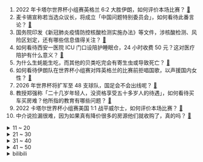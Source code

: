 1. 2022 年卡塔尔世界杯小组赛英格兰 6:2 大胜伊朗，如何评价本场比赛？ [:link:](https://www.zhihu.com/question/568020489)
2. 麦卡锡宣称若当选众议长，将成立「中国问题特别委员会」，如何看待此番言论？ [:link:](https://www.zhihu.com/question/567979572)
3. 国务院印发《新冠肺炎疫情防控核酸检测实施办法》等文件，涉核酸检测、风险区划定，还有哪些信息值得关注？ [:link:](https://www.zhihu.com/question/567969924)
4. 如何看待西安一医院 ICU 门口设陪护睡眠仓，24 小时收费 50 元？这对医疗陪护有什么意义？ [:link:](https://www.zhihu.com/question/567771577)
5. 为什么生蚝能生吃，而其他的贝类吃完会有寄生虫或导致死亡？ [:link:](https://www.zhihu.com/question/30932704)
6. 如何看待伊朗队在世界杯小组赛对阵英格兰的比赛前拒唱国歌，以声援国内女性？ [:link:](https://www.zhihu.com/question/568076615)
7. 2026 年世界杯将扩军至 48 支球队，国足会不会出线呢？ [:link:](https://www.zhihu.com/question/567994926)
8. 教授郑强称「二十几岁年轻人，没资格享受五十多岁人的待遇」，如何看待买车买房难？他所指的教育有哪些问题？ [:link:](https://www.zhihu.com/question/567972007)
9. 2022 卡塔尔世界杯小组赛美国 1:1 战平威尔士，如何评价本场比赛？ [:link:](https://www.zhihu.com/question/568031807)
10. 中介说捡漏很难，因为如果真有降价很多的房源他们就收购了，真的吗？ [:link:](https://www.zhihu.com/question/547108754)
<details>
<summary>11 ~ 20</summary>

11. 台媒曝大 S 起诉前夫未履行离婚协议，汪小菲回应汇款记录我都有，如何看待如今两人关系？ [:link:](https://www.zhihu.com/question/567971316)
12. 脱离华为两年后的「新荣耀」，现状如何？ [:link:](https://www.zhihu.com/question/567997799)
13. 如何跟不懂电脑的人解释“M1苹果电脑不能装Windows”这件事？ [:link:](https://www.zhihu.com/question/555492947)
14. 湖北一男子出车祸后选择「私了」 6 天后突然死亡，发生车祸后应如何做？如何从法律角度进行解读？ [:link:](https://www.zhihu.com/question/567794558)
15. 请问单纯堆跑量可以10km跑进40min吗? [:link:](https://www.zhihu.com/question/527752956)
16. 独处时你都会做些什么？ [:link:](https://www.zhihu.com/question/564407098)
17. 美前财长称「轮不到我们对中国指指点点，若以『摧毁中国』为目标将非常危险」，如何看待此番言论？ [:link:](https://www.zhihu.com/question/567951291)
18. 2022 年世界杯小组赛荷兰 2:0 塞内加尔，如何评价本场比赛？荷兰队实力如何？技战术有哪些特点？ [:link:](https://www.zhihu.com/question/568031632)
19. 如何看待NGA创建的新板块“原批焚烧发电厂”？ [:link:](https://www.zhihu.com/question/567991320)
20. 为什么说足球比赛是一场对空间争夺的游戏？ [:link:](https://www.zhihu.com/question/310348189)
</details>
<details>
<summary>21 ~ 30</summary>

21. 奶茶店老板娘回应穿着性感被举报，称身材突出也有穿衣自由。如何看待穿衣自由？ [:link:](https://www.zhihu.com/question/567983742)
22. 诸葛亮为什么那么讨厌魏延？ [:link:](https://www.zhihu.com/question/559564580)
23. 为什么有许多原神玩家如此在乎强度？ [:link:](https://www.zhihu.com/question/558087242)
24. 国服魔兽世界2023年1月终止运营，玩家会涌入其他服吗？ [:link:](https://www.zhihu.com/question/567292681)
25. 王海质疑合肥产品质量监督检验研究院涉嫌出具虚假报告，工作人员称「严格按照国家标准检测」，具体情况如何？ [:link:](https://www.zhihu.com/question/567961228)
26. 有的人为什么宁愿做员工也不愿做领导？ [:link:](https://www.zhihu.com/question/550051903)
27. 可不可以为我推荐几部书？ [:link:](https://www.zhihu.com/question/561368770)
28. 养猫在经济上给你造成过哪些压力？ [:link:](https://www.zhihu.com/question/565901995)
29. 观赛世界杯前必须知道哪些足球知识？ [:link:](https://www.zhihu.com/question/551706969)
30. 你眼里的INFJ是什么样的？ [:link:](https://www.zhihu.com/question/536863929)
</details>
<details>
<summary>31 ~ 40</summary>

31. 英格兰中场贝林厄姆成为世界杯历史上首个进球的 00 后球员，他的未来潜力如何？ [:link:](https://www.zhihu.com/question/568024775)
32. 外卖小哥深夜送餐猝死清晨被发现，一审判决外卖平台、用工公司赔偿家属 150 余万，如何从法律角度解读？ [:link:](https://www.zhihu.com/question/567954253)
33. 倒幕运动后，为什么日本没有陷入军阀混战的状态，反而完成了废藩置县？ [:link:](https://www.zhihu.com/question/567947375)
34. 如何评价电影《地狱尖兵》？ [:link:](https://www.zhihu.com/question/558898977)
35. 有人说斜方肌上部难练，但为什么很多缺乏锻炼的人的上斜方肌却很发达？ [:link:](https://www.zhihu.com/question/567860781)
36. 《中华小当家》（中华一番）中，“是面，非面”的考题，真的只能作“非面粉制作的面条”这一种解释吗？ [:link:](https://www.zhihu.com/question/318617161)
37. 颜强称「梅西在俱乐部的表现较 C 罗状态更好，更接近大力神杯」，你认为梅西、C 罗谁能圆梦世界杯？ [:link:](https://www.zhihu.com/question/567946546)
38. 河南安阳厂房火灾已致 36 死 2 伤 2 失联，救援情况如何？起火的原因是什么？火灾救援有哪些难点？ [:link:](https://www.zhihu.com/question/568031673)
39. 《原神》的四星角色哪个角色值得培养？ [:link:](https://www.zhihu.com/question/528956901)
40. 央行、银保监会要求因城施策实施好差别化住房信贷政策，支持刚性和改善性住房需求，会带来哪些积极作用？ [:link:](https://www.zhihu.com/question/567978349)
</details>
<details>
<summary>41 ~ 50</summary>

41. 消息称美国正施压乌克兰，以确保俄乌谈判大门敞开，释放了什么信号？ [:link:](https://www.zhihu.com/question/568003721)
42. 人们说一台相机「画质好」的时候，它具体好在哪儿？ [:link:](https://www.zhihu.com/question/567627380)
43. 教育孩子讲大道理有用吗？ [:link:](https://www.zhihu.com/question/567608014)
44. 乌克兰首都基辅开始停电，市长曾警告「或完全断电、断水、无供暖、无通讯」，目前当地情况如何？ [:link:](https://www.zhihu.com/question/568027674)
45. 扎波罗热核电站再遭炮击，国际原子能机构称「必须停止，是在玩火」，这将会产生哪些影响？会带来哪些后果？ [:link:](https://www.zhihu.com/question/567978289)
46. 如何看待毫米波雷达和激光雷达之间的差别，哪个才是自动驾驶感知的最优选择？ [:link:](https://www.zhihu.com/question/567807965)
47. LPR 已连续三月「按兵不动」，多地首套房贷利率低于 3％ ，购房成本降至历史低点，透露哪些信息？ [:link:](https://www.zhihu.com/question/567953632)
48. 美夜店枪击事件致 23 人死伤，拜登称「必须解决枪支暴力『流行病』」，美国会颁布枪支禁令吗？ [:link:](https://www.zhihu.com/question/567943466)
49. 《脱口秀大会》第五季中谁是你最大的意难平？ [:link:](https://www.zhihu.com/question/567052391)
50. 一个企业，现金流和利润，哪个更重要? [:link:](https://www.zhihu.com/question/564053634)
</details><details>
<summary>bilibili</summary>

1. 羊村（1） [:link:](//www.bilibili.com/video/BV1Xt4y1N73i)
2. 宁波.宁海食府  厨子探店¥？？ [:link:](//www.bilibili.com/video/BV1vg411v7pE)
3. 领导想不起来的那些事，你真的要提醒他。 [:link:](//www.bilibili.com/video/BV1qG4y14799)
4. 炉石主播王师傅聊网易暴雪谈崩停服 [:link:](//www.bilibili.com/video/BV1H24y117k7)
5. 伪装成零食卖给小孩？这种黑产我见一个曝一个！ [:link:](//www.bilibili.com/video/BV1i14y1H7cU)
6. 阿嚏 [:link:](//www.bilibili.com/video/BV1HG4y1Z7VE)
7. 当我第八次尝试rap [:link:](//www.bilibili.com/video/BV1EP411g7sx)
8. 音乐会返场小朋友大声喊出想听《孤勇者》，乐团接下来的操作让人破防❤️❤️ [:link:](//www.bilibili.com/video/BV1VG4y147Gb)
9. 3人23道菜，吃跑了唐老师！ [:link:](//www.bilibili.com/video/BV15P41137D4)
10. 丧尸危机，我起初以为只是个笑话。 [:link:](//www.bilibili.com/video/BV1rR4y1f7Cd)
<details>
<summary>11 ~ 20</summary>

11. 哪些技能老师默认你会了，实际上没人告诉你。 [:link:](//www.bilibili.com/video/BV1MP4y1R7zE)
12. 完了！漠叔真去当岛主了？<南边的那片海>纪录片首发 [:link:](//www.bilibili.com/video/BV1f3411Z7dW)
13. 神作之月！十年前的奇迹！新番时光机「2012年10月篇」 [:link:](//www.bilibili.com/video/BV1Eg411v7a1)
14. 疯狂社死！ 第一次带女朋友回家过夜，妈妈外婆要求睡一起... [:link:](//www.bilibili.com/video/BV14G411c7gy)
15. 闺蜜谈了帅哥我后牙槽都咬碎了 [:link:](//www.bilibili.com/video/BV1ov4y1m7m1)
16. 看海贼的和看火影的都沉默了...... [:link:](//www.bilibili.com/video/BV1D44y1Q7im)
17. 退钱哥到达卡塔尔世界杯大游轮！ [:link:](//www.bilibili.com/video/BV1y14y1H7EG)
18. 筹备5年，只为拍一张照，卖了1175w [:link:](//www.bilibili.com/video/BV1xY411o7Ee)
19. 评分7.0！风评不佳？诚实吐槽特摄电影《新奥特曼》 [:link:](//www.bilibili.com/video/BV1S24y1y7yn)
20. 蚌埠住了...哪个鬼才教你这么二创的？！ [:link:](//www.bilibili.com/video/BV15G4y1Z7q1)
</details>
<details>
<summary>21 ~ 30</summary>

21. 中国队为什么不参加世界杯 [:link:](//www.bilibili.com/video/BV18D4y1s7Tp)
22. 【高圆圆】和我一起在海边吹吹风吧！ [:link:](//www.bilibili.com/video/BV1qg411v7F3)
23. IKUN的一天|居家幻想版 [:link:](//www.bilibili.com/video/BV1bW4y1W7Yf)
24. 这台灯，救了无数人的性命！ [:link:](//www.bilibili.com/video/BV1BD4y1s7ig)
25. 【没啥用科技】全新UPhone14，震撼发布！ [:link:](//www.bilibili.com/video/BV1te4y1p7Gv)
26. 征方腊！梁山生离死别，张顺涌金门归神！《水浒传》P47 [:link:](//www.bilibili.com/video/BV14G4y147Gc)
27. 【STN快报6.5季14】把冥界当家的奎托斯会讲地狱笑话么？ [:link:](//www.bilibili.com/video/BV1YW4y1x7B9)
28. 【梗百科】我有冰淇淋这个梗并不止看上去那么简单... [:link:](//www.bilibili.com/video/BV1gK411d7k2)
29. 《原神》EP - 妙狐徜徉之影 [:link:](//www.bilibili.com/video/BV1bR4y1f7P2)
30. 红蓝铅原声手绘动漫人物全过程 [:link:](//www.bilibili.com/video/BV1mv4y117ZJ)
</details>
<details>
<summary>31 ~ 40</summary>

31. 【凤凰传奇农家乐音乐会】吃着肉夹馍唱着歌【望星辰】 [:link:](//www.bilibili.com/video/BV1Xd4y147V7)
32. 耗时2个半月！给你们做了个干净/免费的资源网站！ [:link:](//www.bilibili.com/video/BV1N24y117QE)
33. 到底还是大城市里的零食好吃 [:link:](//www.bilibili.com/video/BV1p24y117PU)
34. 挑战在纽约用20美元解决一日三餐！看看20块够不够我生存一天！ [:link:](//www.bilibili.com/video/BV1aG411c7TL)
35. 【自制游戏】爆肝2个月，上千行代码！我做出了MC植物大战僵尸！还加入了...... [:link:](//www.bilibili.com/video/BV1xK411d7R4)
36. 顶级理解！S13双中双打野打法即将改变整个游戏环境？ [:link:](//www.bilibili.com/video/BV1LG4y147kL)
37. 对于永琪的头我真的尽力了… [:link:](//www.bilibili.com/video/BV1LW4y1W7TN)
38. 我宣布！班主任才配做我的朋友！ [:link:](//www.bilibili.com/video/BV1GD4y1s7gB)
39. 警察都看懵了？ [:link:](//www.bilibili.com/video/BV1Yg411v7Kh)
40. 小学生自制爱国短剧《小英雄雨来》 [:link:](//www.bilibili.com/video/BV1X24y1y7X5)
</details>
<details>
<summary>41 ~ 50</summary>

41. 这辈子没开炸鸡店，是我的遗憾。 [:link:](//www.bilibili.com/video/BV1M841177bV)
42. 【来看我们的演唱会】终于等到了！07+全新登场《思念是一种病》陈楚生、王栎鑫、陆虎、张远 [:link:](//www.bilibili.com/video/BV1YG411c76D)
43. ”B 站 用 户 精 神 现 状 Ⅱ “ [:link:](//www.bilibili.com/video/BV1n24y117Zz)
44. 为什么这个通缉令是红色的 [:link:](//www.bilibili.com/video/BV1JW4y1W7pJ)
45. 还没入口就化了 [:link:](//www.bilibili.com/video/BV1ZP4y197gF)
46. 使 劲 叫 唤 ：占戈 区 [:link:](//www.bilibili.com/video/BV1KP4y1174k)
47. 奇怪的河豚，但是日语版 [:link:](//www.bilibili.com/video/BV16841187rv)
48. 《大理寺日志2》全新OP——《意犹在》抢先听 [:link:](//www.bilibili.com/video/BV1y44y1Q7Qt)
49. 【封号斗罗】哔哩哔哩，来封我朋友的号呀！ [:link:](//www.bilibili.com/video/BV1u84y1C7w3)
50. 赚了这么久的钱，一夜之间全都赔光了。  丨  流浪  09 [:link:](//www.bilibili.com/video/BV1S44y1Q7he)
</details>
<details>
<summary>51 ~ 60</summary>

51. 这玩意外面不得卖个8块8？ [:link:](//www.bilibili.com/video/BV17v4y1U728)
52. 苟且偷生 [:link:](//www.bilibili.com/video/BV1nY411o7Up)
53. 【4K】这就是我们如此热爱世界杯的原因 [:link:](//www.bilibili.com/video/BV1324y117QK)
54. 害怕！我被封号了！ [:link:](//www.bilibili.com/video/BV1144y1Q7kP)
55. 动作片的教科书《精 武 英 雄》 [:link:](//www.bilibili.com/video/BV1SD4y1s7bB)
56. 十几年前火遍全国的“网络神曲”，当年觉得是“垃圾”。现在网友表示：全是回忆啊！！ [:link:](//www.bilibili.com/video/BV1X44y1Q7Xm)
57. 鲱       鱼       罐       头 [:link:](//www.bilibili.com/video/BV19d4y147Mp)
58. 哪个国家专克带英？【奇葩小国42】 [:link:](//www.bilibili.com/video/BV1r24y1y7r6)
59. 足协杯爆大冷！甘肃泾川县业余球队击败老牌强队北京国安！ [:link:](//www.bilibili.com/video/BV1pG411c7cy)
60. 假如室友关系像婆媳.... [:link:](//www.bilibili.com/video/BV1Ag411i7mA)
</details>
<details>
<summary>61 ~ 70</summary>

61. 你尽管吃！警察叔叔那边我去解释！ [:link:](//www.bilibili.com/video/BV1yR4y1f7K5)
62. 很多宝子是因为我当时自己改词配音的《后妈茶话会》而关注我的！两年后再录一次，一样的配方，不一样的心情！但还是我最喜欢的作品～ [:link:](//www.bilibili.com/video/BV17e4y1p7DU)
63. 【原神夜店风】深 夜 邂 逅~ [:link:](//www.bilibili.com/video/BV1d8411j7xK)
64. 离谱！腾讯代理原神，改动十分良心！试玩实况 [:link:](//www.bilibili.com/video/BV1aM411C7hC)
65. 实测丨同品牌不同定位的产品差别有多大？ [:link:](//www.bilibili.com/video/BV1Ye4y1p7FZ)
66. 【JUMP】暴雪分手，网易笑抽。 [:link:](//www.bilibili.com/video/BV1i44y1Q7XF)
67. 假如把《未闻花名》倒过来弹～ [:link:](//www.bilibili.com/video/BV1H84y1177p)
68. 把你的头像做成手办会怎样？不止是还原！甚至还会飞？！ [:link:](//www.bilibili.com/video/BV18K411Z7VH)
69. 没想被孤勇者听哭了 [:link:](//www.bilibili.com/video/BV1WG4y1Z7sd)
70. 寄明月，但是二人转 [:link:](//www.bilibili.com/video/BV12v4y1m7TB)
</details>
<details>
<summary>71 ~ 80</summary>

71. 还原《满汉全席》鬼脚七的脆皮干炒牛河！猝不及防的翻车！ [:link:](//www.bilibili.com/video/BV1nv4y1U7oX)
72. 海獭被虎鲸追杀，好在船主相助 ，这才让它逃过一劫 [:link:](//www.bilibili.com/video/BV1Ud4y147f9)
73. 【预测组】3.3版本宏观预测 版本简讯+五星角色宏观预测+四星角色预测+四星武器初步预测 [:link:](//www.bilibili.com/video/BV1MW4y1W7Ei)
74. 嬢嬢,你哄人睡觉的功夫确实了得诶 [:link:](//www.bilibili.com/video/BV1ne4y1p75D)
75. 我妹在分享这方面，是一点都不含糊 [:link:](//www.bilibili.com/video/BV1q24y1y7He)
76. 他又何尝不是一个愿意守护童心的人呢 [:link:](//www.bilibili.com/video/BV14d4y1b78N)
77. 恐怖直立猿为什么恐怖？人类身体真的弱鸡？【奇怪的知识】 [:link:](//www.bilibili.com/video/BV1YD4y1s7US)
78. 这不是一个正经的辩论视频！请不要轻易点开。 [:link:](//www.bilibili.com/video/BV1BW4y1x7Tc)
79. 芬兰家人被花胶鸡惊到笑不活了！狂炫十几道菜太过瘾！中式糕点简直绝了！生日中餐盛宴吃不停！ [:link:](//www.bilibili.com/video/BV1i24y1y7aK)
80. 当你和一个只会玩梗的朋友聊天，拳头硬了 [:link:](//www.bilibili.com/video/BV1o8411j7ny)
</details>
<details>
<summary>81 ~ 90</summary>

81. 这个把人送进医院的果实是什么？ [:link:](//www.bilibili.com/video/BV1He4y1p74x)
82. “你们鬼畜区没有一个正常人吗？” [:link:](//www.bilibili.com/video/BV1NW4y1x7CZ)
83. 求求你别玩假原神了！是兄弟就来玩这款《原海经》！ [:link:](//www.bilibili.com/video/BV1g841177QM)
84. 你们要的UP女扮男装福利来了…！Vlog [:link:](//www.bilibili.com/video/BV1Ee4y1p7Gk)
85. 首次回应！网传“圆通之子”是真的吗？500w粉能女装吗？ [:link:](//www.bilibili.com/video/BV1i44y1X7Ps)
86. ⚡表姑在温州搞批发⚡最 骚 版 [:link:](//www.bilibili.com/video/BV1XM411k7hs)
87. 这个决定太难了！ [:link:](//www.bilibili.com/video/BV1SG4y1R7zC)
88. 驚! ! 收到來自【杰哥的祝福】，玩具市集擺攤計畫｜謝謝B站所有好朋友們｜百萬關注 >.< [:link:](//www.bilibili.com/video/BV1tM411C7xX)
89. 你以为小丑很独特，回头发现，他像不像你 #小丑 #命硬的小裴 #搞笑 [:link:](//www.bilibili.com/video/BV1Ug411v7Gs)
90. 【TF家族】《一起去做的N件事》第七件事：又见隔离日记 [:link:](//www.bilibili.com/video/BV1KK411d7Uu)
</details>
<details>
<summary>91 ~ 100</summary>

91. 地摊大爷你是懂演戏的！ [:link:](//www.bilibili.com/video/BV1XP4y197Ef)
92. 「光线越强大，影子就越深沉，没有了光明就没有了黑暗」 [:link:](//www.bilibili.com/video/BV1tK411d7vw)
93. 兄弟们 四级稳了 [:link:](//www.bilibili.com/video/BV1cd4y1t7iU)
94. 又是谁家丢了新娘？妆面灵感源于《唐朝诡事录》 [:link:](//www.bilibili.com/video/BV1BP411g7UF)
95. 【孤独摇滚/手书】给波奇酱穿新衣服~ [:link:](//www.bilibili.com/video/BV1fv4y117Qh)
96. 隋卞一探 |纽约时报评选的全球十大餐厅？！中餐特厨来看看到底怎么样！ [:link:](//www.bilibili.com/video/BV1AK411Z7nh)
97. 你学会了吗 [:link:](//www.bilibili.com/video/BV1VM411C7qA)
98. 【丧病中配】如果2077的CV来配音《赛博朋克：边缘行者》（第五话） [:link:](//www.bilibili.com/video/BV1gW4y1W7f4)
99. 【基德】翻60篇资料，为什么欧洲人今年能过冬 [:link:](//www.bilibili.com/video/BV1c84y1C782)
100. 你是懂突触的 [:link:](//www.bilibili.com/video/BV1Ug411v7Pj)
</details></details>